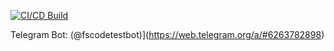 [![CI/CD Build](https://github.com/asgerbabayev/SchedulingReminder/actions/workflows/main.yml/badge.svg)](https://github.com/asgerbabayev/SchedulingReminder/actions/workflows/main.yml)

Telegram Bot: (@fscodetestbot)](https://web.telegram.org/a/#6263782898)
